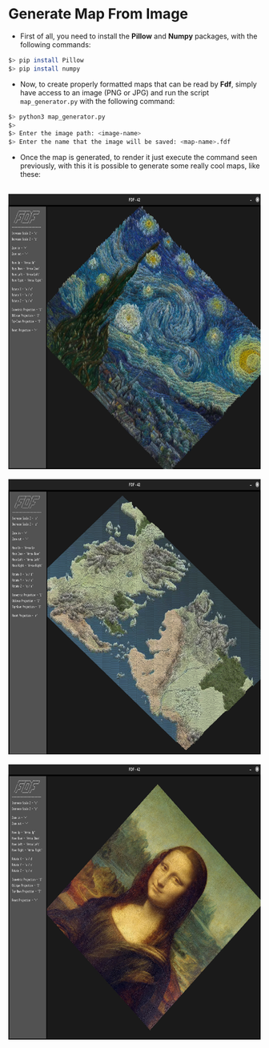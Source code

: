 # Generate Map From Image

* First of all, you need to install the <strong>Pillow</strong> and <strong>Numpy</strong> packages, with the following commands:

```bash
$> pip install Pillow
$> pip install numpy
```

* Now, to create properly formatted maps that can be read by <strong>Fdf</strong>, simply have access to an image (PNG or JPG)
  and run the script <code>map_generator.py</code> with the following command:

```bash
$> python3 map_generator.py
$>
$> Enter the image path: <image-name>
$> Enter the name that the image will be saved: <map-name>.fdf
```

* Once the map is generated, to render it just execute the command seen previously, with this it is possible to generate some really cool maps, like these:

<br>

<div align="center">
  <a href="https://github.com/ArthurSobreira/42_fdf/blob/master/images/van-gogh.png" target="_blank">
      <img height=550 src="images/van-gogh.png">
   </a>
</div><br>
<div align="center">
   <a href="https://github.com/ArthurSobreira/42_fdf/blob/master/images/got_map.png" target="_blank">
      <img height=550 src="images/got_map.png">
   </a>
</div><br>
<div align="center">
   <a href="https://github.com/ArthurSobreira/42_fdf/blob/master/images/monalisa.png" target="_blank">
      <img height=550 src="images/monalisa.png">
   </a>
</div><br>
